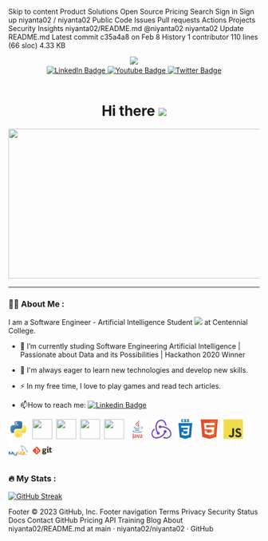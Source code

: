 Skip to content
Product
Solutions
Open Source
Pricing
Search
Sign in
Sign up
niyanta02
/
niyanta02
Public
Code
Issues
Pull requests
Actions
Projects
Security
Insights
niyanta02/README.md
@niyanta02
niyanta02 Update README.md
Latest commit c35a4a8 on Feb 8
 History
 1 contributor
110 lines (66 sloc)  4.33 KB

<!--
**niyanta02/niyanta02** is a ✨ _special_ ✨ repository because its `README.md` (this file) appears on your GitHub profile.
Here are some ideas to get you started:
- 🔭 I’m currently working on ...
- 🌱 I’m currently learning ...
- 👯 I’m looking to collaborate on ...
- 🤔 I’m looking for help with ...
- 💬 Ask me about ...
- 📫 How to reach me: ...
- 😄 Pronouns: ...
- ⚡ Fun fact: ...
-->


<div id="header" align="center">
  <img src="https://media.giphy.com/media/M9gbBd9nbDrOTu1Mqx/giphy.gif", width="100">
 </div>
 

<div id="badges" align="center">
  <a href="https://www.linkedin.com/in/niyanta-742550143/">
    <img src="https://img.shields.io/badge/LinkedIn-blue?style=for-the-badge&logo=linkedin&logoColor=white" alt="LinkedIn Badge"/>
  </a>
  <a href="https://www.youtube.com/channel/UCcs0CvLOhxMznZQ0_StZxVA">
    <img src="https://img.shields.io/badge/YouTube-red?style=for-the-badge&logo=youtube&logoColor=white" alt="Youtube Badge"/>
  </a>
  <a href="">
    <img src="https://img.shields.io/badge/Twitter-blue?style=for-the-badge&logo=twitter&logoColor=white" alt="Twitter Badge"/>
  </a>
</div>

<div align="center">
<img src="https://komarev.com/ghpvc/?username=niyanta02&style=flat-square&color=blue" alt=""/>
 </div>

<h1 align="center">
  Hi there
  <img src="https://media.giphy.com/media/hvRJCLFzcasrR4ia7z/giphy.gif" width="30px"/>
</h1>


<!-- ABOUT ME -->
<div align="center">
  <img src="https://media.giphy.com/media/dWesBcTLavkZuG35MI/giphy.gif" width="600" height="300"/>
</div>


---

### :woman_technologist: About Me :

I am a  Software Engineer - Artificial Intelligence Student <img src="https://media.giphy.com/media/WUlplcMpOCEmTGBtBW/giphy.gif" width="30"> at Centennial College.

- :telescope: I’m currently studing Software Engineering Artificial Intelligence | Passionate about Data and its Possibilities | Hackathon 2020 Winner

- :seedling: I'm always eager to learn new technologies and develop new skills.

- :zap: In my free time, I love to play games and read tech articles.

- :mailbox:How to reach me: [![Linkedin Badge](https://img.shields.io/badge/-Niyanta-blue?style=flat&logo=Linkedin&logoColor=white)](https://www.linkedin.com/in/niyanta-742550143/)


<div>
  <img src="https://github.com/devicons/devicon/blob/master/icons/python/python-original.svg" title="python" alt="python" width="40" height="40"/>&nbsp;
   <img src="https://cdn-icons-png.flaticon.com/512/4616/4616809.png" title="" alt="" width="40" height="40"/>&nbsp;
   <img src="https://miro.medium.com/max/418/1*jF0godKvSrD7yZ7D7_SdKw.png" title="" alt="" width="40" height="40"/>&nbsp;
   <img src="https://c8.alamy.com/comp/W4C7G3/machine-learning-thin-line-icon-creative-simple-design-from-artificial-intelligence-icons-collection-outline-machine-learning-icon-for-web-design-W4C7G3.jpg" title="" alt="" width="40" height="40"/>&nbsp;
   <img src="https://thumbs.dreamstime.com/b/deep-learning-icon-flat-sign-element-data-analytics-collection-creative-web-design-templates-color-project-227550287.jpg" title="" alt="" width="40" height="40"/>&nbsp;
  <img src="https://github.com/devicons/devicon/blob/master/icons/java/java-original-wordmark.svg" title="Java" alt="Java" width="40" height="40"/>&nbsp;
  <img src="https://github.com/devicons/devicon/blob/master/icons/redux/redux-original.svg" title="Redux" alt="Redux " width="40" height="40"/>&nbsp;
  <img src="https://github.com/devicons/devicon/blob/master/icons/css3/css3-plain-wordmark.svg"  title="CSS3" alt="CSS" width="40" height="40"/>&nbsp;
  <img src="https://github.com/devicons/devicon/blob/master/icons/html5/html5-original.svg" title="HTML5" alt="HTML" width="40" height="40"/>&nbsp;
  <img src="https://github.com/devicons/devicon/blob/master/icons/javascript/javascript-original.svg" title="JavaScript" alt="JavaScript" width="40" height="40"/>&nbsp;
  <img src="https://github.com/devicons/devicon/blob/master/icons/mysql/mysql-original-wordmark.svg" title="MySQL"  alt="MySQL" width="40" height="40"/>&nbsp;
  <img src="https://github.com/devicons/devicon/blob/master/icons/git/git-original-wordmark.svg" title="Git" **alt="Git" width="40" height="40"/>
</div>



### :fire: My Stats :

[![GitHub Streak](https://streak-stats.demolab.com/?user=niyanta02&theme=dark)](https://git.io/streak-stats)

<!--
---
### :writing_hand: Blog Posts :
BLOG-POST-LIST:START 
BLOG-POST-LIST:END 
-->














 

Footer
© 2023 GitHub, Inc.
Footer navigation
Terms
Privacy
Security
Status
Docs
Contact GitHub
Pricing
API
Training
Blog
About
niyanta02/README.md at main · niyanta02/niyanta02 · GitHub

